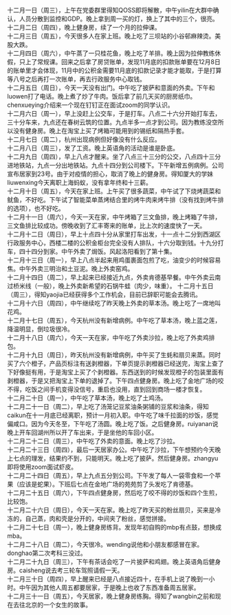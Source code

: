 十二月一日（周三），上午在党委群里得知QOSS即将解散，中午yilin在大群中确认，人员分散到监控和GDP。晚上拿到周一买的灯，换上了其中的三个，很亮。</br>
十二月二日（周四），晚上健身房，续了一个月的拉伸课。</br>
十二月三日（周五），今天很多人在家上班。晚上吃了三坝站的小谷邨麻辣烫。美股大跌。</br>
十二月四日（周六），中午蒸了一只桂花鱼，晚上吃了羊排。晚上因为拉伸教练休假，只上了常规课。回来之后拿了房贷账单，发现11月底的扣款账单要在12月8日的账单里才会体现，11月中的公积金需要11月底的扣款记录才能才能取，于是打算等八号之后再打一次账单，再去行政服务中心取钱。</br>
十二月五日（周日），今天一天没有出门。中午吃了披萨和意面的外卖。下午和luowen打了电话。晚上煮了炒了牛肉。饭后拿了前几天买的厨房纸巾。chenxueying介绍来一个现在钉钉正在面试zoom的同学认识。</br> 
十二月六日（周一），早上没赶上公交车，于是打车。八点二十六分开始打车去，三十分车来，九点还在春树云筑的位置。九点半多一点才到公司。因为教练没空所以没有健身房。晚上在淘宝上买了烤箱可能用到的锡纸和隔热手套。</br>
十二月七日（周二），杭州出现病例但好像没有什么反应。</br>
十二月八日（周三），发了工资。晚上英语角的活动是谁是卧底。</br>
十二月九日（周四），早上八点才醒来。坐了八点三十三分的公交，八点四十三分进地铁站，九点一分出地铁站。九点十四分到公司楼下。下午新增五例病例。公司宣布居家到23号。由于对疫情的担心，取消了晚上的健身房。得知厦大的学妹liuwenxing今天离职上海蚂蚁，没有拿年终和十三薪。</br>
十二月十日（周五），今天在家上班。上午买了很多蔬菜，中午试了下烧烤蔬菜和鱿鱼，不好吃。下午试了智能菜单蒸烤结合里的烤牛肉来烤牛排（没有找到烤牛排的选项），也不好吃。</br>
十二月十一日（周六），今天一天在家，中午烤箱了三文鱼排，晚上烤箱了牛排，三文鱼排比较成功。傍晚收到了汇丰寄来的账单，比上次的速度快了一天。</br>
十二月十二日（周日），早上十点四十分从家里打车出发，十一点十二分到西湖区行政服务中心，西楼二楼的公积金柜台完全没有人排队，十六分取到钱。十九分打车，四十四分到家。中午外卖了焗饭。风起洛阳看到了第十集。</br>
十二月十三日（周一），早上八点半起来用鸡蛋裹面包煎了吃，油变少的时候容易焦。中午外卖三明治和土豆泥。晚上外卖窑鸡。</br>
十二月十四日（周二），早上起来已经接近九点，外卖肯德基早餐。中午外卖云南过桥米线（一般），晚上外卖新希望的石锅牛蛙（肉少，味重）。
十二月十五日（周三），得知yaojia已经获得多个工作机会，目前已辞职可能会去腾讯。</br>
十二月十六日（周四），中午继续吃了昨天晚上外卖的草本汤。晚上吃了一席地叫花鸡。</br>
十二月十七日（周五），今天杭州没有新增病例。中午吃了草本汤，晚上蓝之莲，降温明显，倒垃圾很冷。</br>
十二月十八日（周六），今天一天在家，中午吃了外卖沙拉，晚上吃了外卖鸡排包。</br>
十二月十九日（周日），昨天杭州没有新增病例，中午买了生蚝和扇贝来蒸。同时买了六个橙子，产品页标注有送剥橙器，下单页提示剥橙器已经送完，淘宝上查了下好像挺有用，于是淘宝上买了个剥橙器。东西送到的时候发现橙子的包装里面有剥橙器，于是又把淘宝上下单的退掉了。下午四点健身房。晚上吃了金地广场的咬不得，吃饭之间手机变得没信号，重启也没用，直到回到商场一楼才恢复。</br>
十二月二十日（周一），中午吃了草本汤，晚上吃了土鸡汤。</br>
十二月二十一日（周二），早上吃了汤笼记豆浆油条粥铺的豆浆和油条，得知caikun在十一月底已经离职，预计一月初入职。中午吃了味千拉面的炒饭，感觉偏咸口。因为今天冬至，下午吃了汤圆。晚上吃了饭。之后健身房。ruiyanan说晚上开车回湖州所以开了车出来，于是坐他的车回小区。</br>
十二月二十二日（周三），中午吃了外卖的意面。晚上吃了沙拉。</br>
十二月二十三日（周四），最后一天居家办公。中午吃了沙拉，下午想预约今天晚上七点的理发，结果约不到，只能明天。晚上吃了披萨。然后健身房。zhangyu即将使用zoom面试虾皮。</br>
十二月二十四日（周五），早上九点五分到公司。下午发了每人一袋零食和一个苹果（应该是蛇果）。下班后七点在金地广场的苑苑剪了头发吃了肯德基。</br>
十二月二十五日（周六），下午四点健身房，然后吃了咬不得的炒饭和四个生煎，比较饱。</br>
十二月二十六日（周日），今天一天在家。晚上吃了昨天买的粉丝扇贝，买来是冷冻的，自己蒸，肉和壳是分开的，中间夹了粉丝，感觉拼接。</br>
十二月二十七日（周一），晚上健身房练背。发现年初自购的mbp有点鼓，想换成mba。</br>
十二月二十八日（周二），今天很冷。wending说他和小朋友都感冒在家。donghao第二次考科三没过。</br>
十二月二十九日（周三），下午有茶话会吃了一片披萨和鸡翅。晚上英语角后健身房。caisheng说去考三轮车驾照请假一天。</br>
十二月三十日（周四），早上醒来已经是八点接近四十，在手机上说了晚到一小时。中午因为其他人周五都要居家，于是晚上也收了东西准备周五居家。</br>
十二月三十一日（周五），今天居家，晚上健身房练胸。得知了wangbin之前和现在去往北京的一个女生的故事。</br>
